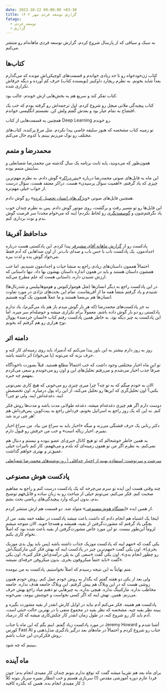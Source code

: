 ```yaml
---
date: 2023-10-22 09:00:00 +03:30
title: گزارش توسعه فردی مهر ۱۴۰۲
fatags:
  - توسعه_فردی
  - گزارش
---
```

به سبک و سیاقی که از پارسال شروع کردم، گزارش توسعه فردی ماهانه‌ام رو منتشر می‌کنم. 

## کتاب‌ها
کتاب ژن‌خودخواه رو تا حد زیادی خواندم و قسمت‌های کوچیکی‌اش مونده که می‌گذارم بعداً شاید بخونم. به نظرم ریچارد داوکینز (نویسنده کتاب) حرف کم آورده و دیگه حرفاش تکراری شده. 

کتاب تفکر کند و سریع هم یه بخش‌هایی ازش خوندم. جالب بود. 

کتاب پیچیدگی ملانی میچل رو شروع کردم. اول ترجمه‌اش رو گرفته بودم که خب یک افتضاح به تمام عیار بود و بعدش گفتم ولش کن. نشستم انگلیسی خواندم. 

همچنین یه قسمت‌هایی از کتاب Deep Learning رو خوندم. 

تو زمینه کتاب مشخصه که هنوز سلیقه خاصی پیدا نکردم. مثل مرغ پرکنده، کتاب‌های مختلف رو نوک می‌زنم ببینم با کدوم حال می‌کنم. 
## محمدرضا و متمم
همون‌طور که می‌دونید، پایه ثابت برنامه یک سال گذشته من محمدرضا شعبانعلی و سایتش متمم بوده. 

این ماه به فایل‌های صوتی محمدرضا درباره «[پیتر دراکر](https://motamem.org/%d9%81%d8%a7%db%8c%d9%84-%d8%b5%d9%88%d8%aa%db%8c-%d9%be%db%8c%d8%aa%d8%b1-%d8%af%d8%b1%d8%a7%da%a9%d8%b1/)» گوش دادم. به نظرم مهم‌ترین چیزی که یاد گرفتم، «اهمیت سوال پرسیدن» هست. دراکر معتقد هست، سؤال درست از جواب خیلی مهم‌تره. 

همچنین فایل‌های صوتی «[ویژگی‌های انسان تحصیل کرده](https://motamem.org/%D9%88%DB%8C%DA%98%DA%AF%DB%8C%E2%80%8C%E2%80%8C%D9%87%D8%A7%DB%8C-%D8%A7%D9%86%D8%B3%D8%A7%D9%86-%D8%AA%D8%AD%D8%B5%DB%8C%D9%84%E2%80%8C%DA%A9%D8%B1%D8%AF%D9%87/)» رو گوش دادم‌. 

این فایل‌ها رو تو مسیر رفت و برگشت، روی موتور گوش دادم. پس به نظرم چندان خوب یاد نگرفتم‌شون و [گوسفندنگری](https://mrshabanali.com/%D8%A8%D9%87%D8%B1%D9%87-%D8%A8%D8%B1%D8%AF%D8%A7%D8%B1%DB%8C-%D8%A7%D8%B2-%D8%B8%D8%B1%D9%81%DB%8C%D8%AA-%D9%87%D8%A7-%D9%88-%D9%86%DA%AF%D8%B1%D8%B4-%DA%AF%D9%88%D8%B3%D9%81%D9%86%D8%AF%D8%A7%D9%86/) رو لحاظ نکردم! اینه که می‌خوام مجددا سر فرصت گوش بدم و نوت برداری کنم. 

## خداحافظ آفریقا
پادکست رو از [گزارش ماهانه آقای مشیرفر](https://moshirfar.com/%DA%AF%D8%B2%D8%A7%D8%B1%D8%B4-%D8%AA%D9%88%D8%B3%D8%B9%D9%87-%D9%81%D8%B1%D8%AF%DB%8C-%D8%A7%D8%B1%D8%AF%DB%8C%D8%A8%D9%87%D8%B4%D8%AA/) پیدا کردم. این پادکستی هست درباره اجدادمون. یک پادکست ناب با حس ناب و صدای ناب‌تر. از اون صداهایی که آدم فقط می‌خواد گوش بده و لذت ببره.  

احتمالاً هممون داستان‌های زیادی راجع به منشا حیات و اجدادمون شنیدیم. اما خب همشون داستان هستند و باید در همون اندازه داستان بهشون بها داد. تنها داستانی که ارزش شنیدن داره، داستانی هست که علم مطرح می‌کنه. 

در این پادکست راجع به دیگر انسان‌ها (مثل هوموارکتوس و هوموهابیلیس و نئندرتال‌ها) شنیدم و یاد گرفتم منشأ همه ما از آفریقاست. تمام این بحث‌های نژادی در مورد تفاوت انسان‌ها هم بی‌معنا هستند و ما عملاً هممون یک گونه هستیم. 

به جز پادکست‌های محمدرضا (که هر بار گوش میدم باز هم یاد می‌گیرم)، یاد ندارم پادکستی رو دو بار گوش داده باشم. معمولاً برام تکراری میشه و حوصله‌ام سر میره. اما این پادکست یه چیز دیگه بود. به خاطر همین پادکست رفتم کتاب «انسان خردمند» یووال نوح هراری رو هم گرفتم که بخونم. 
## دامنه اثر
روز به روز دارم بیشتر به این باور پیدا می‌کنم که آدمیزاد باید روی زمینه‌ای کار کنه و حرف بزنه که می‌تونه (یا می‌خواد) اثر داشته باشه. 

تو این ماه اخبار مختلفی وجود داشت که خب احتمالاً مطلع هستید. قبلاً بصورت ناخودآگاه صرفاً جذب اخبار می‌شدم و می‌رفتم تحلیل‌های این و اون رو می‌خوندم و سعی می‌کردم بفهمم چه خبره. 

الان به خودم میگم که به تو چه؟ چرا میری چیزی رو می‌خونی که هیچ کاری نمی‌تونی بکنی؟ اون تحلیل‌گری که این‌ها رو تحلیل می‌کنه، از این راه پول درمیاره. اون تخصصش اینه. دغدغه‌اش اینه. ولی تو چی؟

دوست دارم اگر هم چیزی دغدغه‌ام میشه، دغدغه طولانی مدت باشه و مدت‌ها روش فکر کنم. نه این که یک روز راجع به اسرائیل بخونم، فرداش راجع به بیت‌کوین. پس‌فرداش هم هر چی ترند شد! 

دکتر رنانی یک حرف قشنگی می‌زنه و میگه «اخبار باید به سراغ من بیاد. من سراغ اخبار نمیرم. اخبار زباله است» و خب من حرفش رو قبول دارم. 

به همین خاطر خوشحالم که تو هیچ کانال خبری‌ای عضو نبوده و نیستم و دنبال هم نمی‌کنم. به نظرم اگر من تو همون زمینه‌ای که بلدم و می‌فهمم، کار کنم تاثیرات خیلی عمیق‌تر و بهتری خواهم گذاشت‌. 

[سرشت و سرنوشت: استفاده بهینه از اختیار حداقلی | روزنوشته‌های محمدرضا شعبانعلی](https://mrshabanali.com/%D8%B3%D8%B1%D8%B4%D8%AA-%D9%88-%D8%B3%D8%B1%D9%86%D9%88%D8%B4%D8%AA-%D8%A7%D8%B3%D8%AA%D9%81%D8%A7%D8%AF%D9%87-%D8%A8%D9%87%DB%8C%D9%86%D9%87-%D8%A7%D8%B2-%D8%A7%D8%AE%D8%AA%DB%8C%D8%A7%D8%B1-%D8%AD/)

## پادکست هوش مصنوعی
چند وقتی هست این ایده تو سرم می‌چرخه که یک پادکست درست کنم و راجع به مفاهیم صحبت کنم. فکر می‌کنم، می‌تونم خیلی از مباحث رو به زبان ساده و قابل‌فهم توضیح بدم، بدون این‌که وارد پیچیدگی‌های ریاضی بحث بشم. 

از همین ایده «[ایستگاه هوش‌مصنوعی](https://aprd.ir/podcast/)» متولد شد. دو قسمت هم ازش منتشر کردم. 

اینجا یک اشتباه هم انجام دادم که داشت باعث میشد پادکست در نطفه خفه بشه. من از بچگی یاد گرفتم که مشورت‌گرفتن از بقیه، همیشه و همه‌جا خوبه. الان متوجه میشم لزوماً این‌طور نیست. تو این مورد خاص مشورت‌گرفتن از بقیه باعث شده بود که اصلاً نخوام کاری بکنم. 

یکی گفت که «مهم اینه که پادکست موزیک جذاب داشته باشه (پس باید پول بدی موزیک بخری)». اون‌ یکی گفت «مهم‌ترین چیز در پادکست اینه که بهش فکر کنی مارکتینگ‌اش رو چطور انجام بدی». اون یکی گفت «سعی کن به پلن درآمدی‌اش فکر کنی». اون یکی گفت «باید حتماً میکروفون بخری. بدون میکروفن حرفه‌ای نمیشه». 

منم نهایتاً به این نتیجه رسیدم که اصلاً نخواستیم. پادکست به من نیومده. 

ولی بعد از یکی دو هفته گفتم که بگذار به روش خودم عمل کنم. روش خودم همون روشی هست که در این وبلاگ هم پیش گرفتم. این وبلاگ جامعه هدف نداره. جامعه مخاطب نداره. مارکتینگ نداره. هیچی نداره. یه چیزهایی تو ذهنم میاد راجع بهش حرف می‌زنم. همین. تهش اینه که اگر کسی نخواست و خوشش نیومد، نمی‌خونه. 

پادکست هم همینه. فکر می‌کنم آدم نباید در اوایل کارش انقدر از بقیه مشورت بگیره و ببینه نظر بقیه چیه. مشخصه که نظر بقیه در مجموع منفی یا در بهترین حالت خنثی است. آدم باید کار رو شروع کنه، در طول زمان انقدر کار چکش‌کاری میشه که کار درمیاد. 

در مورد پادکست زیاد گفتم. اینم بگم که این ماه با جناب Jeremy Howard آشنا شدم و کورس Fast AI جناب رو شروع کردم و احتمالاً در ماه‌های بعد درگیر یادگیری مدل‌ذهنی و روش فکرکردن این جناب باشم. 

ببینیم که چه شود. 

## ماه آینده

برای ماه بعد هم تقریبا میشه گفت که توقع ندارم بتونم چندان کار مفیدی انجام بدم؛ چون فردا عازم دوره آموزشی مقدس (!) سربازی هستم و خب انتظار نمیره سرباز بتونه کلاً کار مفیدی انجام بده. همین که بگذره کافیه :) 

